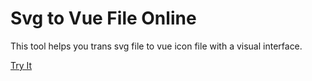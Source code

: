 # Svg to Vue File Online

This tool helps you trans svg file to vue icon file with a visual interface.

[Try It](https://joo1es.github.io/svg2vue-ol/)